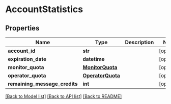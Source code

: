 # AccountStatistics

## Properties
Name | Type | Description | Notes
------------ | ------------- | ------------- | -------------
**account_id** | **str** |  | [optional] 
**expiration_date** | **datetime** |  | [optional] 
**monitor_quota** | [**MonitorQuota**](MonitorQuota.md) |  | [optional] 
**operator_quota** | [**OperatorQuota**](OperatorQuota.md) |  | [optional] 
**remaining_message_credits** | **int** |  | [optional] 

[[Back to Model list]](../README.md#documentation-for-models) [[Back to API list]](../README.md#documentation-for-api-endpoints) [[Back to README]](../README.md)


